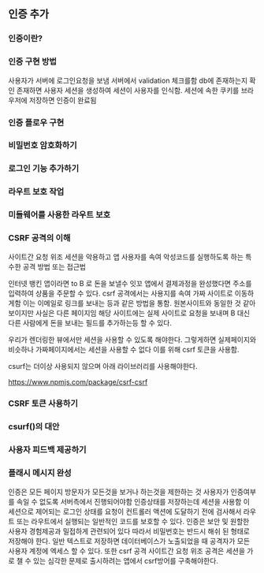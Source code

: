 ## 인증 추가

### 인증이란?

### 인증 구현 방법

사용자가 서버에 로그인요청을 보냄 서버에서 validation 체크를함 db에 존재하는지 확인 존재하면 사용자 세션을 생성하여 세션이 사용자를 인식함.
세션에 속한 쿠키를 브라우저에 저장하면 인증이 완료됨

### 인증 플로우 구현

### 비밀번호 암호화하기

### 로그인 기능 추가하기

### 라우트 보호 작업

### 미들웨어를 사용한 라우트 보호

### CSRF 공격의 이해

사이트간 요청 위조
세션을 악용하고 앱 사용자를 속여 악성코드를 실행하도록 하는 특수한 공격 방법 또는 접근법

인터넷 뱅킨 앱이라면 to B 로 돈을 보낼수 잇꼬 앱에서 결제과정을 완성했다면 주소를 입력하여 상품을 주문할 수 있다.
csrf 공격에서는 사용지를 속여 가짜 사이트로 이동하게함 이는 이메일로 링크를 보내는 등과 같은 방법을 통함.
원본사이트와 동일한 것 같아 보이지만 사실은 다른 페이지임 해당 사이트에는 실제 사이트로 요청을 보내며 B 대신 다른 사람에게 돈을 보내는
필드를 추가하는등 할 수 있다.

우리가 렌더링한 뷰에서만 세션을 사용할 수 있도록 해야한다. 그렇게하면 실제페이지와 비슷하나 가짜페이지에서는 세션을 사용할 수 없다
이를 위해 csrf 토큰을 사용함.

csurf는 더이상 사용되지 않으며 아래 라이브러리를 사용해야한다.

https://www.npmjs.com/package/csrf-csrf

### CSRF 토큰 사용하기

### csurf()의 대안

### 사용자 피드백 제공하기

### 플래시 메시지 완성

인증은 모든 페이지 방문자가 모든것을 보거나 하는것을 제한하는 것
사용자가 인증여부를 속일 수 없도록 서버측에서 진행되어야함
인증상태를 저장하는데 세션을 사용함 이 세션으로 제어되는 로그인 상태를 요청이 컨트롤러 액션에 도달하기 전에
검사해서 라우트 또는 라우트에서 실행되는 일반적인 코드를 보호할 수 있다.
인증은 보안 및 원할한 사용자 경험제공과 밀접하게 관련되어 있다 따라서 비밀번호는 반드시 해쉬 된 형태로 저장해야 한다.
일반 텍스트로 저장하면 데이터베이스가 노출되었을 때 공격자가 모든 사용자 계정에 엑세스 할 수 있다.
또한 csrf 공격 사이트간 요청 위조 공격은 세션을 가로 챌 수 있는 심각한 문제로 출시하려는 앱에서 csrf방어를 구축해야한다.
